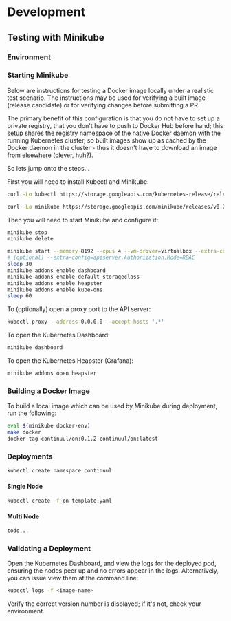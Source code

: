 # Development

## Testing with Minikube

### Environment

### Starting Minikube

Below are instructions for testing a Docker image locally under a realistic test scenario. The instructions may be used for verifying a built image (release candidate) or for verifying changes before submitting a PR.

The primary benefit of this configuration is that you do not have to set up a private registry, that you don't have to push to Docker Hub before hand; this setup shares the registry namespace of the native Docker daemon with the running Kubernetes cluster, so built images show up as cached by the Docker daemon in the cluster - thus it doesn't have to download an image from elsewhere (clever, huh?).

So lets jump onto the steps...

First you will need to install Kubectl and Minikube:

```bash
curl -Lo kubectl https://storage.googleapis.com/kubernetes-release/release/`curl -s https://storage.googleapis.com/kubernetes-release/release/stable.txt`/bin/darwin/amd64/kubectl && chmod +x ./kubectl && sudo mv kubectl /usr/local/bin/kubectl

curl -Lo minikube https://storage.googleapis.com/minikube/releases/v0.23.0/minikube-darwin-amd64 && chmod +x minikube && sudo mv minikube /usr/local/bin/
```

Then you will need to start Minikube and configure it:

```bash
minikube stop
minikube delete

minikube start --memory 8192 --cpus 4 --vm-driver=virtualbox --extra-config=kubelet.CAdvisorPort=4194
# (optional) --extra-config=apiserver.Authorization.Mode=RBAC
sleep 30
minikube addons enable dashboard
minikube addons enable default-storageclass
minikube addons enable heapster
minikube addons enable kube-dns
sleep 60
```

To (optionally) open a proxy port to the API server:

```bash
kubectl proxy --address 0.0.0.0 --accept-hosts '.*'
```

To open the Kubernetes Dashboard:

```bash
minikube dashboard
```

To open the Kubernetes Heapster (Grafana):

```bash
minikube addons open heapster
```

### Building a Docker Image

To build a local image which can be used by Minikube
during deployment, run the following:

```bash
eval $(minikube docker-env)
make docker
docker tag continuul/on:0.1.2 continuul/on:latest
```

### Deployments

```bash
kubectl create namespace continuul
```

#### Single Node

```bash
kubectl create -f on-template.yaml
```

#### Multi Node

```bash
todo...
```

### Validating a Deployment

Open the Kubernetes Dashboard, and view the logs for the deployed pod, ensuring the nodes peer up
and no errors appear in the logs. Alternatively, you can issue view them at the command line:

```bash
kubectl logs -f <image-name>
```

Verify the correct version number is displayed; if it's not, check your environment.
